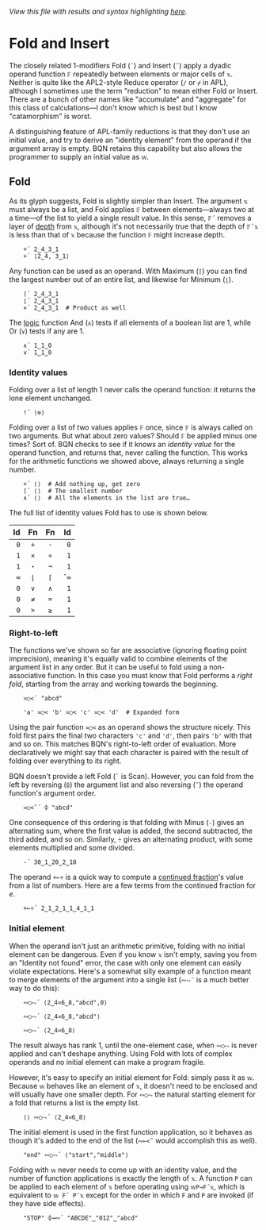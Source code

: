 *View this file with results and syntax highlighting [here](https://mlochbaum.github.io/BQN/doc/fold.html).*

# Fold and Insert

The closely related 1-modifiers Fold (`´`) and Insert (`˝`) apply a dyadic operand function `𝔽` repeatedly between elements or major cells of `𝕩`. Neither is quite like the APL2-style Reduce operator (`/` or `⌿` in APL), although I sometimes use the term "reduction" to mean either Fold or Insert. There are a bunch of other names like "accumulate" and "aggregate" for this class of calculations—I don't know which is best but I know "catamorphism" is worst.

A distinguishing feature of APL-family reductions is that they don't use an initial value, and try to derive an "identity element" from the operand if the argument array is empty. BQN retains this capability but also allows the programmer to supply an initial value as `𝕨`.

## Fold

As its glyph suggests, Fold is slightly simpler than Insert. The argument `𝕩` must always be a list, and Fold applies `𝔽` between elements—always two at a time—of the list to yield a single result value. In this sense, `𝔽´` removes a layer of [depth](depth.md) from `𝕩`, although it's not necessarily true that the depth of `𝔽´𝕩` is less than that of `𝕩` because the function `𝔽` might increase depth.

        +´ 2‿4‿3‿1
        +´ ⟨2‿4, 3‿1⟩

Any function can be used as an operand. With Maximum (`⌈`) you can find the largest number out of an entire list, and likewise for Minimum (`⌊`).

        ⌈´ 2‿4‿3‿1
        ⌊´ 2‿4‿3‿1
        ×´ 2‿4‿3‿1  # Product as well

The [logic](logic.md) function And (`∧`) tests if all elements of a boolean list are 1, while Or (`∨`) tests if any are 1.

        ∧´ 1‿1‿0
        ∨´ 1‿1‿0

### Identity values

Folding over a list of length 1 never calls the operand function: it returns the lone element unchanged.

        !´ ⟨⎊⟩

Folding over a list of two values applies `𝔽` once, since `𝔽` is always called on two arguments. But what about zero values? Should `𝔽` be applied minus one times? Sort of. BQN checks to see if it knows an *identity value* for the operand function, and returns that, never calling the function. This works for the arithmetic functions we showed above, always returning a single number.

        +´ ⟨⟩  # Add nothing up, get zero
        ⌈´ ⟨⟩  # The smallest number
        ∧´ ⟨⟩  # All the elements in the list are true…

The full list of identity values Fold has to use is shown below.

| Id   | Fn  | Fn  | Id   |
|-----:|:---:|:---:|-----:|
|  `0` | `+` | `-` |  `0` |
|  `1` | `×` | `÷` |  `1` |
|  `1` | `⋆` | `¬` |  `1` |
|  `∞` | `⌊` | `⌈` | `¯∞` |
|  `0` | `∨` | `∧` |  `1` |
|  `0` | `≠` | `=` |  `1` |
|  `0` | `>` | `≥` |  `1` |

### Right-to-left

The functions we've shown so far are associative (ignoring floating point imprecision), meaning it's equally valid to combine elements of the argument list in any order. But it can be useful to fold using a non-associative function. In this case you must know that Fold performs a *right fold*, starting from the array and working towards the beginning.

        ≍○<´ "abcd"

        'a' ≍○< 'b' ≍○< 'c' ≍○< 'd'  # Expanded form

Using the pair function `≍○<` as an operand shows the structure nicely. This fold first pairs the final two characters `'c'` and `'d'`, then pairs `'b'` with that and so on. This matches BQN's right-to-left order of evaluation. More declaratively we might say that each character is paired with the result of folding over everything to its right.

BQN doesn't provide a left Fold (`` ` `` is Scan). However, you can fold from the left by reversing (`⌽`) the argument list and also reversing (`˜`) the operand function's argument order.

        ≍○<˜´ ⌽ "abcd"

One consequence of this ordering is that folding with Minus (`-`) gives an alternating sum, where the first value is added, the second subtracted, the third added, and so on. Similarly, `÷` gives an alternating product, with some elements multiplied and some divided.

        -´ 30‿1‿20‿2‿10

The operand `+⟜÷` is a quick way to compute a [continued fraction](https://en.wikipedia.org/wiki/Continued_fraction)'s value from a list of numbers. Here are a few terms from the continued fraction for *e*.

        +⟜÷´ 2‿1‿2‿1‿1‿4‿1‿1

### Initial element

When the operand isn't just an arithmetic primitive, folding with no initial element can be dangerous. Even if you know `𝕩` isn't empty, saving you from an "Identity not found" error, the case with only one element can easily violate expectations. Here's a somewhat silly example of a function meant to merge elements of the argument into a single list (`∾⥊¨` is a much better way to do this):

        ∾○⥊´ ⟨2‿4≍6‿8,"abcd",0⟩

        ∾○⥊´ ⟨2‿4≍6‿8,"abcd"⟩

        ∾○⥊´ ⟨2‿4≍6‿8⟩

The result always has rank 1, until the one-element case, when `∾○⥊` is never applied and can't deshape anything. Using Fold with lots of complex operands and no initial element can make a program fragile.

However, it's easy to specify an initial element for Fold: simply pass it as `𝕨`. Because `𝕨` behaves like an element of `𝕩`, it doesn't need to be enclosed and will usually have one smaller depth. For `∾○⥊` the natural starting element for a fold that returns a list is the empty list.

        ⟨⟩ ∾○⥊´ ⟨2‿4≍6‿8⟩

The initial element is used in the first function application, so it behaves as though it's added to the end of the list (`∾⟜<˜` would accomplish this as well).

        "end" ∾○⥊´ ⟨"start","middle"⟩

Folding with `𝕨` never needs to come up with an identity value, and the number of function applications is exactly the length of `𝕩`. A function `P` can be applied to each element of `𝕩` before operating using `𝕨P⊸F´𝕩`, which is equivalent to `𝕨 F´ P¨𝕩` except for the order in which `F` and `P` are invoked (if they have side effects).

        "STOP" ⌽⊸∾´ "ABCDE"‿"012"‿"abcd"
